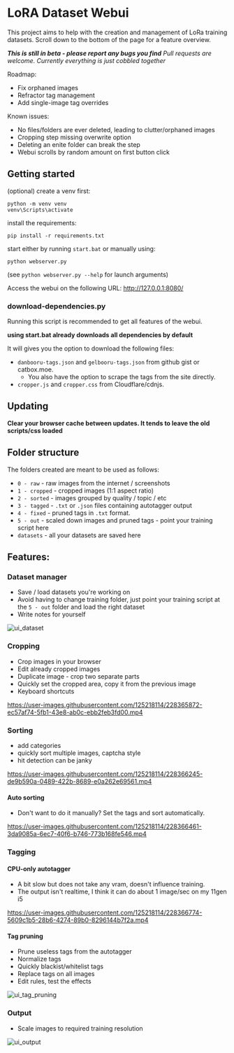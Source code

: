 # LoRA Dataset Webui
This project aims to help with the creation and management of LoRa training datasets.
Scroll down to the bottom of the page for a feature overview.

***This is still in beta - please report any bugs you find***
*Pull requests are welcome. Currently everything is just cobbled together*

Roadmap:
- Fix orphaned images
- Refractor tag management
- Add single-image tag overrides

Known issues:
- No files/folders are ever deleted, leading to clutter/orphaned images
- Cropping step missing overwrite option
- Deleting an enite folder can break the step
- Webui scrolls by random amount on first button click

## Getting started
(optional) create a venv first:
```
python -m venv venv
venv\Scripts\activate
```

install the requirements:
```
pip install -r requirements.txt
```

start either by running `start.bat` or manually using:
```
python webserver.py
```
(see `python webserver.py --help` for launch arguments)

Access the webui on the following URL: http://127.0.0.1:8080/

### download-dependencies.py
Running this script is recommended to get all features of the webui.

**using start.bat already downloads all dependencies by default**

It will gives you the option to download the following files:
- `danbooru-tags.json` and `gelbooru-tags.json` from github gist or catbox.moe.
	- You also have the option to scrape the tags from the site directly.
- `cropper.js` and `cropper.css` from Cloudflare/cdnjs.

## Updating
**Clear your browser cache between updates. It tends to leave the old scripts/css loaded**

## Folder structure

The folders created are meant to be used as follows:
- `0 - raw` - raw images from the internet / screenshots
- `1 - cropped` - cropped images (1:1 aspect ratio)
- `2 - sorted` - images grouped by quality / topic / etc
- `3 - tagged` - `.txt` or `.json` files containing autotagger output
- `4 - fixed` - pruned tags in `.txt` format.
- `5 - out` - scaled down images and pruned tags - point your training script here
- `datasets` - all your datasets are saved here

## Features:
### Dataset manager
- Save / load datasets you're working on
- Avoid having to change training folder, just point your training script at the `5 - out` folder and load the right dataset
- Write notes for yourself

![ui_dataset](https://user-images.githubusercontent.com/125218114/228365966-4e7b34f7-6781-499b-a45c-7cac883fdfec.png)

### Cropping
- Crop images in your browser
- Edit already cropped images
- Duplicate image - crop two separate parts
- Quickly set the cropped area, copy it from the previous image
- Keyboard shortcuts

https://user-images.githubusercontent.com/125218114/228365872-ec57af74-5fb1-43e8-ab0c-ebb2feb3fd00.mp4

### Sorting
- add categories
- quickly sort multiple images, captcha style
- hit detection can be janky

https://user-images.githubusercontent.com/125218114/228366245-de9b590a-0489-422b-8689-e0a262e69561.mp4

#### Auto sorting
- Don't want to do it manually? Set the tags and sort automatically.

https://user-images.githubusercontent.com/125218114/228366461-3da9085a-6ec7-40f6-b746-773b168fe546.mp4

### Tagging
#### CPU-only autotagger
- A bit slow but does not take any vram, doesn't influence training.
- The output isn't realtime, I think it can do about 1 image/sec on my 11gen i5

https://user-images.githubusercontent.com/125218114/228366774-5609c1b5-28b6-4274-89b0-8296144b7f2a.mp4

#### Tag pruning
- Prune useless tags from the autotagger
- Normalize tags
- Quickly blackist/whitelist tags
- Replace tags on all images
- Edit rules, test the effects

![ui_tag_pruning](https://user-images.githubusercontent.com/125218114/228366967-7d9f94d7-199d-483f-9f89-13677068f837.png)

### Output
- Scale images to required training resolution

![ui_output](https://user-images.githubusercontent.com/125218114/228367042-2a39649e-83dc-49e9-a736-87f784e09f4f.png)
